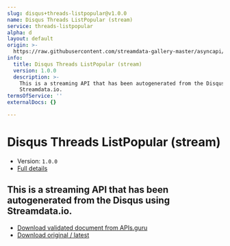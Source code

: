 ```yaml
---
slug: disqus+threads-listpopular@v1.0.0
name: Disqus Threads ListPopular (stream)
service: threads-listpopular
alpha: d
layout: default
origin: >-
  https://raw.githubusercontent.com/streamdata-gallery-master/asyncapi/master/_listings/disqus/disqus-threads-listpopular-stream-async.md
info:
  title: Disqus Threads ListPopular (stream)
  version: 1.0.0
  description: >-
    This is a streaming API that has been autogenerated from the Disqus using
    Streamdata.io.
termsOfService: ''
externalDocs: {}

---
```

# Disqus Threads ListPopular (stream)

* Version: `1.0.0`
* [Full details](../html/disqus+threads-listpopular@v1.0.0.html)



## This is a streaming API that has been autogenerated from the Disqus using Streamdata.io.



* [Download validated document from APIs.guru](https://raw.githubusercontent.com/APIs-guru/asyncapi-directory/master/docs/APIs/disqus%2Bthreads-listpopular%40v1.0.0.yaml)
* [Download original / latest](https://raw.githubusercontent.com/streamdata-gallery-master/asyncapi/master/_listings/disqus/disqus-threads-listpopular-stream-async.md)

<script type="application/ld+json">
{
  "@context": "http://schema.org/",
  "@type": "WebAPI",
  "description": "This is a streaming API that has been autogenerated from the Disqus using Streamdata.io.",
  "documentation": "",

  "name": "Disqus Threads ListPopular (stream)"
}
</script>
